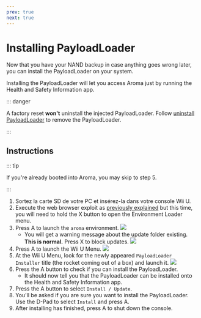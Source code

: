 ```yaml
---
prev: true
next: true
---
```


# Installing PayloadLoader

Now that you have your NAND backup in case anything goes wrong later, you can install the PayloadLoader on your system.

Installing the PayloadLoader will let you access Aroma just by running the Health and Safety Information app.

::: danger

A factory reset **won't** uninstall the injected PayloadLoader. Follow [uninstall PayloadLoader](../uninstall-payloadloader) to remove the PayloadLoader.

:::

## Instructions

::: tip

If you're already booted into Aroma, you may skip to step 5.

:::

1. Sortez la carte SD de votre PC et insérez-la dans votre console Wii U.
2. Execute the web browser exploit as [previously explained](browser-exploit) but this time, you will need to hold the X button to open the Environment Loader menu.
3. Press A to launch the `aroma` environment.
   ![](/assets/img/guide/EL.png)
   - You will get a warning message about the update folder existing. **This is normal.** Press X to block updates.
     ![](/assets/img/guide/Warn.png)
4. Press A to launch the Wii U Menu.
   ![](/assets/img/guide/ABM.png)
5. At the Wii U Menu, look for the newly appeared `PayloadLoader Installer` title (the rocket coming out of a box) and launch it.
   ![](/assets/img/guide/PLLI.png)
6. Press the A button to check if you can install the PayloadLoader.
   - It should now tell you that the PayloadLoader can be installed onto the Health and Safety Information app.
7. Press the A button to select `Install / Update`.
8. You'll be asked if you are sure you want to install the PayloadLoader. Use the D-Pad to select `Install` and press A.
9. After installing has finished, press A to shut down the console.
